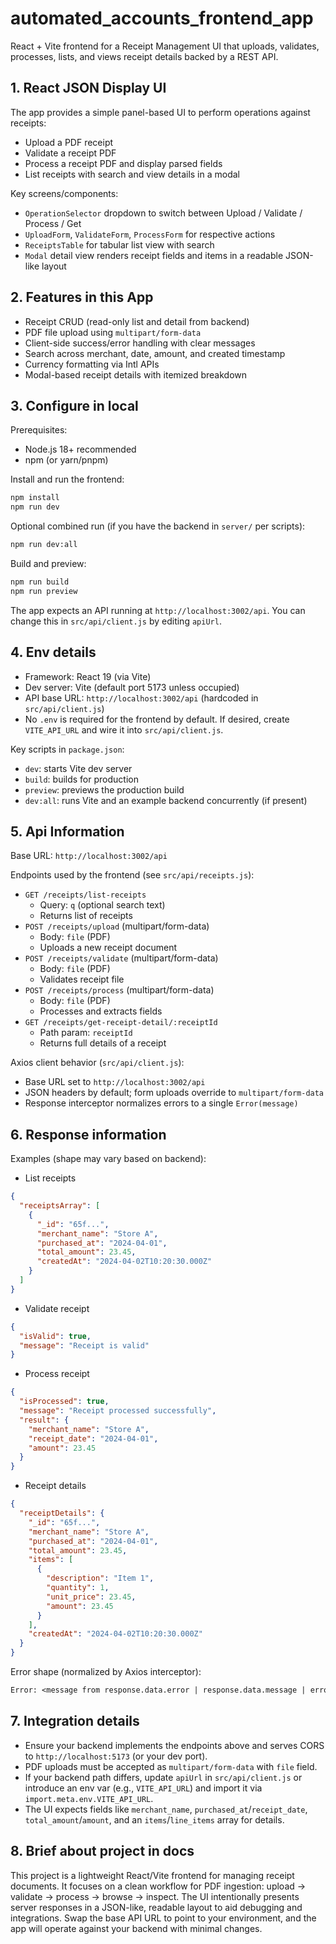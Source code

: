 # automated_accounts_frontend_app

React + Vite frontend for a Receipt Management UI that uploads, validates, processes, lists, and views receipt details backed by a REST API.

## 1. React JSON Display UI

The app provides a simple panel-based UI to perform operations against receipts:

- Upload a PDF receipt
- Validate a receipt PDF
- Process a receipt PDF and display parsed fields
- List receipts with search and view details in a modal

Key screens/components:
- `OperationSelector` dropdown to switch between Upload / Validate / Process / Get
- `UploadForm`, `ValidateForm`, `ProcessForm` for respective actions
- `ReceiptsTable` for tabular list view with search
- `Modal` detail view renders receipt fields and items in a readable JSON-like layout

## 2. Features in this App

- Receipt CRUD (read-only list and detail from backend)
- PDF file upload using `multipart/form-data`
- Client-side success/error handling with clear messages
- Search across merchant, date, amount, and created timestamp
- Currency formatting via Intl APIs
- Modal-based receipt details with itemized breakdown

## 3. Configure in local

Prerequisites:
- Node.js 18+ recommended
- npm (or yarn/pnpm)

Install and run the frontend:
```bash
npm install
npm run dev
```

Optional combined run (if you have the backend in `server/` per scripts):
```bash
npm run dev:all
```

Build and preview:
```bash
npm run build
npm run preview
```

The app expects an API running at `http://localhost:3002/api`. You can change this in `src/api/client.js` by editing `apiUrl`.

## 4. Env details

- Framework: React 19 (via Vite)
- Dev server: Vite (default port 5173 unless occupied)
- API base URL: `http://localhost:3002/api` (hardcoded in `src/api/client.js`)
- No `.env` is required for the frontend by default. If desired, create `VITE_API_URL` and wire it into `src/api/client.js`.

Key scripts in `package.json`:
- `dev`: starts Vite dev server
- `build`: builds for production
- `preview`: previews the production build
- `dev:all`: runs Vite and an example backend concurrently (if present)

## 5. Api Information

Base URL: `http://localhost:3002/api`

Endpoints used by the frontend (see `src/api/receipts.js`):
- `GET /receipts/list-receipts`
  - Query: `q` (optional search text)
  - Returns list of receipts
- `POST /receipts/upload` (multipart/form-data)
  - Body: `file` (PDF)
  - Uploads a new receipt document
- `POST /receipts/validate` (multipart/form-data)
  - Body: `file` (PDF)
  - Validates receipt file
- `POST /receipts/process` (multipart/form-data)
  - Body: `file` (PDF)
  - Processes and extracts fields
- `GET /receipts/get-receipt-detail/:receiptId`
  - Path param: `receiptId`
  - Returns full details of a receipt

Axios client behavior (`src/api/client.js`):
- Base URL set to `http://localhost:3002/api`
- JSON headers by default; form uploads override to `multipart/form-data`
- Response interceptor normalizes errors to a single `Error(message)`

## 6. Response information

Examples (shape may vary based on backend):

- List receipts
```json
{
  "receiptsArray": [
    {
      "_id": "65f...",
      "merchant_name": "Store A",
      "purchased_at": "2024-04-01",
      "total_amount": 23.45,
      "createdAt": "2024-04-02T10:20:30.000Z"
    }
  ]
}
```

- Validate receipt
```json
{
  "isValid": true,
  "message": "Receipt is valid"
}
```

- Process receipt
```json
{
  "isProcessed": true,
  "message": "Receipt processed successfully",
  "result": {
    "merchant_name": "Store A",
    "receipt_date": "2024-04-01",
    "amount": 23.45
  }
}
```

- Receipt details
```json
{
  "receiptDetails": {
    "_id": "65f...",
    "merchant_name": "Store A",
    "purchased_at": "2024-04-01",
    "total_amount": 23.45,
    "items": [
      {
        "description": "Item 1",
        "quantity": 1,
        "unit_price": 23.45,
        "amount": 23.45
      }
    ],
    "createdAt": "2024-04-02T10:20:30.000Z"
  }
}
```

Error shape (normalized by Axios interceptor):
```txt
Error: <message from response.data.error | response.data.message | error.message>
```

## 7. Integration details

- Ensure your backend implements the endpoints above and serves CORS to `http://localhost:5173` (or your dev port).
- PDF uploads must be accepted as `multipart/form-data` with `file` field.
- If your backend path differs, update `apiUrl` in `src/api/client.js` or introduce an env var (e.g., `VITE_API_URL`) and import it via `import.meta.env.VITE_API_URL`.
- The UI expects fields like `merchant_name`, `purchased_at`/`receipt_date`, `total_amount`/`amount`, and an `items`/`line_items` array for details.

## 8. Brief about project in docs

This project is a lightweight React/Vite frontend for managing receipt documents. It focuses on a clean workflow for PDF ingestion: upload → validate → process → browse → inspect. The UI intentionally presents server responses in a JSON-like, readable layout to aid debugging and integrations. Swap the base API URL to point to your environment, and the app will operate against your backend with minimal changes.
